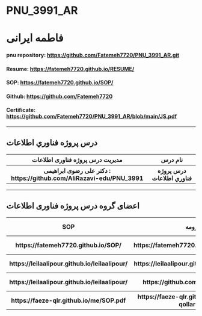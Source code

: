 # PNU_3991_AR
# فاطمه ایرانی
#### pnu repository: https://github.com/Fatemeh7720/PNU_3991_AR.git
#### Resume: https://fatemeh7720.github.io/RESUME/
#### SOP: https://fatemeh7720.github.io/SOP/
#### Github: https://github.com/Fatemeh7720
#### Certificate: https://github.com/Fatemeh7720/PNU_3991_AR/blob/main/JS.pdf
--------------
## درس پروژه فناوري اطلاعات	

<table style="width:100%">
  <tr>
    <th>مدیریت درس پروژه فناوری اطلاعات</th>
    <th>نام درس</th>
  </tr>
  <tr>
    <th>دکتر علی رضوی ابراهیمی : https://github.com/AliRazavi-edu/PNU_3991</th>
    <th>درس پروژه فناوري اطلاعات</th>
  </tr>
</table>

--------------
## اعضای گروه درس پروژه فناوری اطلاعات

<table style="width:100%">
  <tr>
    <th >SOP</th>
    <th >رزومه</th>
    <th>نام/نام خانوادگی</th>
    <th>شماره دانشجویی</th>
    <th>ردیف</th>
  </tr>
  <tr>
    <th >https://fatemeh7720.github.io/SOP/</th>
    <th >https://fatemeh7720.github.io/RESUME/</th>
    <th>فاطمه ایرانی</th>
    <th>963769777</th>
    <th>1</th>
  </tr>
   <tr>
    <th >https://leilaalipour.github.io/leilaalipour/</th>
    <th>https://leilaalipour.github.io/leilaalipour/</th>
    <th>لیلا علیپور</th>
    <th >963924448</th>
    <th>2</th>
  </tr>
   <tr>
     <th >https://leilaalipour.github.io/leilaalipour/</th>
     <th>https://github.com/minaghasemi7</th>
     <th>مینا قاسمی</th>
    <th >963930469</th>   
    <th>3</th>
  </tr>
   <tr>
    <th >https://faeze-qlr.github.io/me/SOP.pdf</th>
    <th>https://faeze-qlr.github.io/me/faeze-qollar.pdf</th>
    <th>فائزه قلار</th>
    <th >963953207</th>
    <th>4</th>
  </tr>
</table>
